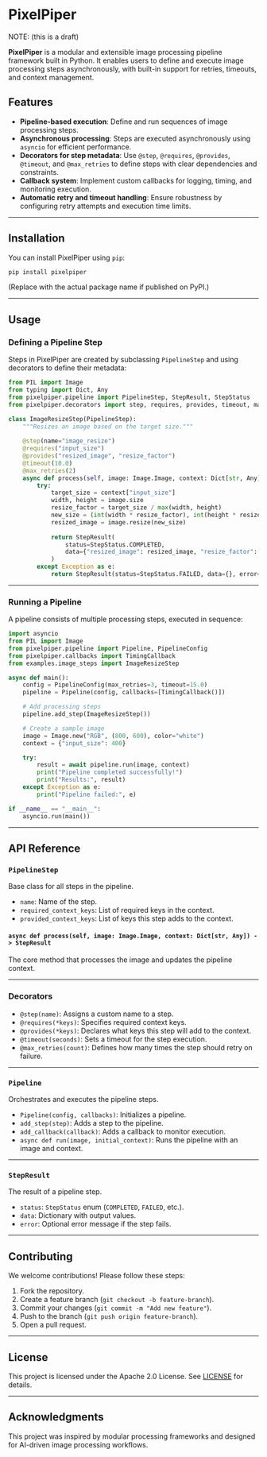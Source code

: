# PixelPiper


NOTE: (this is a draft)

**PixelPiper** is a modular and extensible image processing pipeline framework built in Python. It enables users to define and execute image processing steps asynchronously, with built-in support for retries, timeouts, and context management.

## Features

- **Pipeline-based execution**: Define and run sequences of image processing steps.
- **Asynchronous processing**: Steps are executed asynchronously using `asyncio` for efficient performance.
- **Decorators for step metadata**: Use `@step`, `@requires`, `@provides`, `@timeout`, and `@max_retries` to define steps with clear dependencies and constraints.
- **Callback system**: Implement custom callbacks for logging, timing, and monitoring execution.
- **Automatic retry and timeout handling**: Ensure robustness by configuring retry attempts and execution time limits.

---

## Installation

You can install PixelPiper using `pip`:

```sh
pip install pixelpiper
```

(Replace with the actual package name if published on PyPI.)

---

## Usage

### Defining a Pipeline Step

Steps in PixelPiper are created by subclassing `PipelineStep` and using decorators to define their metadata:

```python
from PIL import Image
from typing import Dict, Any
from pixelpiper.pipeline import PipelineStep, StepResult, StepStatus
from pixelpiper.decorators import step, requires, provides, timeout, max_retries

class ImageResizeStep(PipelineStep):
    """Resizes an image based on the target size."""
    
    @step(name="image_resize")
    @requires("input_size")
    @provides("resized_image", "resize_factor")
    @timeout(10.0)
    @max_retries(2)
    async def process(self, image: Image.Image, context: Dict[str, Any]) -> StepResult:
        try:
            target_size = context["input_size"]
            width, height = image.size
            resize_factor = target_size / max(width, height)
            new_size = (int(width * resize_factor), int(height * resize_factor))
            resized_image = image.resize(new_size)
            
            return StepResult(
                status=StepStatus.COMPLETED,
                data={"resized_image": resized_image, "resize_factor": resize_factor}
            )
        except Exception as e:
            return StepResult(status=StepStatus.FAILED, data={}, error=str(e))
```

---

### Running a Pipeline

A pipeline consists of multiple processing steps, executed in sequence:

```python
import asyncio
from PIL import Image
from pixelpiper.pipeline import Pipeline, PipelineConfig
from pixelpiper.callbacks import TimingCallback
from examples.image_steps import ImageResizeStep

async def main():
    config = PipelineConfig(max_retries=3, timeout=15.0)
    pipeline = Pipeline(config, callbacks=[TimingCallback()])

    # Add processing steps
    pipeline.add_step(ImageResizeStep())

    # Create a sample image
    image = Image.new("RGB", (800, 600), color="white")
    context = {"input_size": 400}

    try:
        result = await pipeline.run(image, context)
        print("Pipeline completed successfully!")
        print("Results:", result)
    except Exception as e:
        print("Pipeline failed:", e)

if __name__ == "__main__":
    asyncio.run(main())
```

---

## API Reference

### `PipelineStep`
Base class for all steps in the pipeline.

- `name`: Name of the step.
- `required_context_keys`: List of required keys in the context.
- `provided_context_keys`: List of keys this step adds to the context.

#### `async def process(self, image: Image.Image, context: Dict[str, Any]) -> StepResult`
The core method that processes the image and updates the pipeline context.

---

### Decorators

- `@step(name)`: Assigns a custom name to a step.
- `@requires(*keys)`: Specifies required context keys.
- `@provides(*keys)`: Declares what keys this step will add to the context.
- `@timeout(seconds)`: Sets a timeout for the step execution.
- `@max_retries(count)`: Defines how many times the step should retry on failure.

---

### `Pipeline`
Orchestrates and executes the pipeline steps.

- `Pipeline(config, callbacks)`: Initializes a pipeline.
- `add_step(step)`: Adds a step to the pipeline.
- `add_callback(callback)`: Adds a callback to monitor execution.
- `async def run(image, initial_context)`: Runs the pipeline with an image and context.

---

### `StepResult`
The result of a pipeline step.

- `status`: `StepStatus` enum (`COMPLETED`, `FAILED`, etc.).
- `data`: Dictionary with output values.
- `error`: Optional error message if the step fails.

---

## Contributing

We welcome contributions! Please follow these steps:

1. Fork the repository.
2. Create a feature branch (`git checkout -b feature-branch`).
3. Commit your changes (`git commit -m "Add new feature"`).
4. Push to the branch (`git push origin feature-branch`).
5. Open a pull request.

---

## License

This project is licensed under the Apache 2.0 License. See [LICENSE](LICENSE) for details.

---

## Acknowledgments

This project was inspired by modular processing frameworks and designed for AI-driven image processing workflows.
